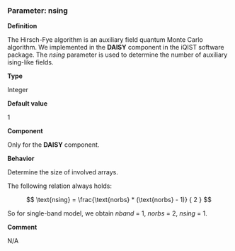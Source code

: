 ### Parameter: nsing

**Definition**

The Hirsch-Fye algorithm is an auxiliary field quantum Monte Carlo algorithm. We implemented in the **DAISY** component in the iQIST software package. The *nsing* parameter is used to determine the number of auxiliary ising-like fields.

**Type**

Integer

**Default value**

1

**Component**

Only for the **DAISY** component.

**Behavior**

Determine the size of involved arrays.

The following relation always holds:

$$
\text{nsing} = \frac{\text{norbs} * (\text{norbs} - 1)} { 2 }
$$

So for single-band model, we obtain *nband* = 1, *norbs* = 2, *nsing* = 1.

**Comment**

N/A